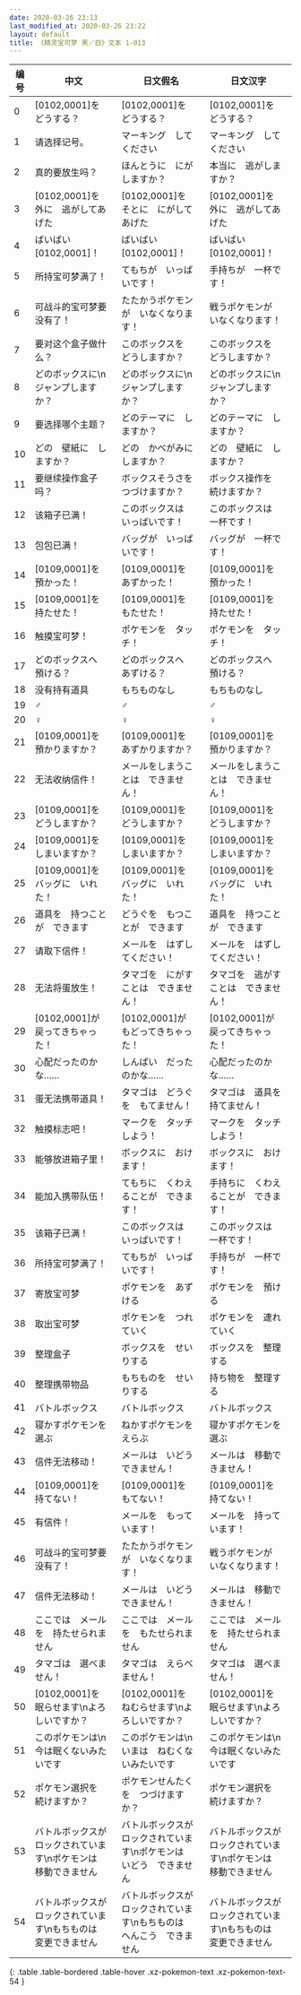 ```yaml
---
date: 2020-03-26 23:13
last_modified_at: 2020-03-26 23:22
layout: default
title: 《精灵宝可梦 黑／白》文本 1-013
---
```

| 编号 | 中文 | 日文假名 | 日文汉字 |
| ---- | ---- | ---- | --- |
| 0 | [0102,0001]を　どうする？ | [0102,0001]を　どうする？ | [0102,0001]を　どうする？ |
| 1 | 请选择记号。 | マーキング　してください | マーキング　してください |
| 2 | 真的要放生吗？ | ほんとうに　にがしますか？ | 本当に　逃がしますか？ |
| 3 | [0102,0001]を　外に　逃がしてあげた | [0102,0001]を　そとに　にがしてあげた | [0102,0001]を　外に　逃がしてあげた |
| 4 | ばいばい　[0102,0001]！ | ばいばい　[0102,0001]！ | ばいばい　[0102,0001]！ |
| 5 | 所持宝可梦满了！ | てもちが　いっぱいです！ | 手持ちが　一杯です！ |
| 6 | 可战斗的宝可梦要没有了！ | たたかうポケモンが　いなくなります！ | 戦うポケモンが　いなくなります！ |
| 7 | 要对这个盒子做什么？ | このボックスを　どうしますか？ | このボックスを　どうしますか？ |
| 8 | どのボックスに\nジャンプしますか？ | どのボックスに\nジャンプしますか？ | どのボックスに\nジャンプしますか？ |
| 9 | 要选择哪个主题？ | どのテーマに　しますか？ | どのテーマに　しますか？ |
| 10 | どの　壁紙に　しますか？ | どの　かべがみに　しますか？ | どの　壁紙に　しますか？ |
| 11 | 要继续操作盒子吗？ | ボックスそうさを　つづけますか？ | ボックス操作を　続けますか？ |
| 12 | 该箱子已满！ | このボックスは　いっぱいです！ | このボックスは　一杯です！ |
| 13 | 包包已满！ | バッグが　いっぱいです！ | バッグが　一杯です！ |
| 14 | [0109,0001]を　預かった！ | [0109,0001]を　あずかった！ | [0109,0001]を　預かった！ |
| 15 | [0109,0001]を　持たせた！ | [0109,0001]を　もたせた！ | [0109,0001]を　持たせた！ |
| 16 | 触摸宝可梦！ | ポケモンを　タッチ！ | ポケモンを　タッチ！ |
| 17 | どのボックスへ　預ける？ | どのボックスへ　あずける？ | どのボックスへ　預ける？ |
| 18 | 没有持有道具 | もちものなし | もちものなし |
| 19 | ♂ | ♂ | ♂ |
| 20 | ♀ | ♀ | ♀ |
| 21 | [0109,0001]を　預かりますか？ | [0109,0001]を　あずかりますか？ | [0109,0001]を　預かりますか？ |
| 22 | 无法收纳信件！ | メールをしまうことは　できません！ | メールをしまうことは　できません！ |
| 23 | [0109,0001]を　どうしますか？ | [0109,0001]を　どうしますか？ | [0109,0001]を　どうしますか？ |
| 24 | [0109,0001]を　しまいますか？ | [0109,0001]を　しまいますか？ | [0109,0001]を　しまいますか？ |
| 25 | [0109,0001]を　バッグに　いれた！ | [0109,0001]を　バッグに　いれた！ | [0109,0001]を　バッグに　いれた！ |
| 26 | 道具を　持つことが　できます | どうぐを　もつことが　できます | 道具を　持つことが　できます |
| 27 | 请取下信件！ | メールを　はずしてください！ | メールを　はずしてください！ |
| 28 | 无法将蛋放生！ | タマゴを　にがすことは　できません！ | タマゴを　逃がすことは　できません！ |
| 29 | [0102,0001]が　戻ってきちゃった！ | [0102,0001]が　もどってきちゃった！ | [0102,0001]が　戻ってきちゃった！ |
| 30 | 心配だったのかな…… | しんぱい　だったのかな…… | 心配だったのかな…… |
| 31 | 蛋无法携带道具！ | タマゴは　どうぐを　もてません！ | タマゴは　道具を　持てません！ |
| 32 | 触摸标志吧！ | マークを　タッチしよう！ | マークを　タッチしよう！ |
| 33 | 能够放进箱子里！ | ボックスに　おけます！ | ボックスに　おけます！ |
| 34 | 能加入携带队伍！ | てもちに　くわえることが　できます！ | 手持ちに　くわえることが　できます！ |
| 35 | 该箱子已满！ | このボックスは　いっぱいです！ | このボックスは　一杯です！ |
| 36 | 所持宝可梦满了！ | てもちが　いっぱいです！ | 手持ちが　一杯です！ |
| 37 | 寄放宝可梦 | ポケモンを　あずける | ポケモンを　預ける |
| 38 | 取出宝可梦 | ポケモンを　つれていく | ポケモンを　連れていく |
| 39 | 整理盒子 | ボックスを　せいりする | ボックスを　整理する |
| 40 | 整理携带物品 | もちものを　せいりする | 持ち物を　整理する |
| 41 | バトルボックス | バトルボックス | バトルボックス |
| 42 | 寝かすポケモンを選ぶ | ねかすポケモンをえらぶ | 寝かすポケモンを選ぶ |
| 43 | 信件无法移动！ | メールは　いどうできません！ | メールは　移動できません！ |
| 44 | [0109,0001]を　持てない！ | [0109,0001]を　もてない！ | [0109,0001]を　持てない！ |
| 45 | 有信件！ | メールを　もっています！ | メールを　持っています！ |
| 46 | 可战斗的宝可梦要没有了！ | たたかうポケモンが　いなくなります！ | 戦うポケモンが　いなくなります！ |
| 47 | 信件无法移动！ | メールは　いどうできません！ | メールは　移動できません！ |
| 48 | ここでは　メールを　持たせられません | ここでは　メールを　もたせられません | ここでは　メールを　持たせられません |
| 49 | タマゴは　選べません！ | タマゴは　えらべません！ | タマゴは　選べません！ |
| 50 | [0102,0001]を　眠らせます\nよろしいですか？ | [0102,0001]を　ねむらせます\nよろしいですか？ | [0102,0001]を　眠らせます\nよろしいですか？ |
| 51 | このポケモンは\n今は眠くないみたいです | このポケモンは\nいまは　ねむくないみたいです | このポケモンは\n今は眠くないみたいです |
| 52 | ポケモン選択を　続けますか？ | ポケモンせんたくを　つづけますか？ | ポケモン選択を　続けますか？ |
| 53 | バトルボックスが　ロックされています\nポケモンは　移動できません | バトルボックスが　ロックされています\nポケモンは　いどう　できません | バトルボックスが　ロックされています\nポケモンは　移動できません |
| 54 | バトルボックスが　ロックされています\nもちものは　変更できません | バトルボックスが　ロックされています\nもちものは　へんこう　できません | バトルボックスが　ロックされています\nもちものは　変更できません |
{: .table .table-bordered .table-hover .xz-pokemon-text .xz-pokemon-text-54 }